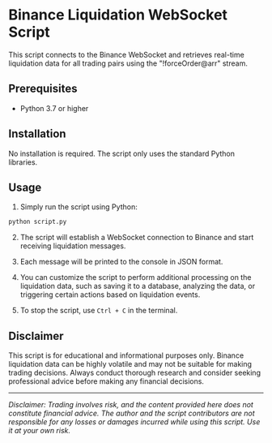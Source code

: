 # Binance Liquidation WebSocket Script

This script connects to the Binance WebSocket and retrieves real-time liquidation data for all trading pairs using the "!forceOrder@arr" stream.

## Prerequisites

- Python 3.7 or higher

## Installation

No installation is required. The script only uses the standard Python libraries.

## Usage

1. Simply run the script using Python:

```bash
python script.py
```

2. The script will establish a WebSocket connection to Binance and start receiving liquidation messages.

3. Each message will be printed to the console in JSON format.

4. You can customize the script to perform additional processing on the liquidation data, such as saving it to a database, analyzing the data, or triggering certain actions based on liquidation events.

5. To stop the script, use `Ctrl + C` in the terminal.

## Disclaimer

This script is for educational and informational purposes only. Binance liquidation data can be highly volatile and may not be suitable for making trading decisions. Always conduct thorough research and consider seeking professional advice before making any financial decisions.

---
*Disclaimer: Trading involves risk, and the content provided here does not constitute financial advice. The author and the script contributors are not responsible for any losses or damages incurred while using this script. Use it at your own risk.*
